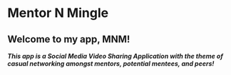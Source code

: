 # Mentor N Mingle

## Welcome to my app, MNM!

***This app is a Social Media Video Sharing Application with the theme of casual networking amongst mentors, potential mentees, and peers!***
